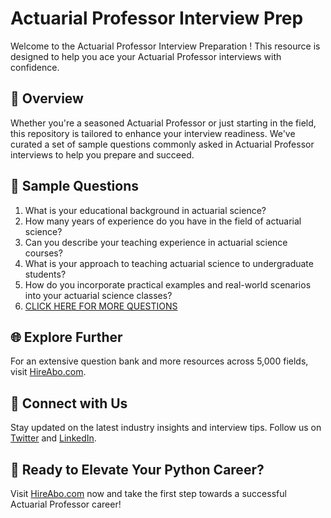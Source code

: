 # Actuarial Professor Interview Prep

Welcome to the Actuarial Professor Interview Preparation ! This resource is designed to help you ace your Actuarial Professor interviews with confidence.

## 🚀 Overview

Whether you're a seasoned Actuarial Professor or just starting in the field, this repository is tailored to enhance your interview readiness. We've curated a set of sample questions commonly asked in Actuarial Professor interviews to help you prepare and succeed.

## 📝 Sample Questions

1. What is your educational background in actuarial science?
2. How many years of experience do you have in the field of actuarial science?
3. Can you describe your teaching experience in actuarial science courses?
4. What is your approach to teaching actuarial science to undergraduate students?
5. How do you incorporate practical examples and real-world scenarios into your actuarial science classes?
6. [CLICK HERE FOR MORE QUESTIONS](https://hireabo.com/job/19_2_26/Actuarial%20Professor)

## 🌐 Explore Further

For an extensive question bank and more resources across 5,000 fields, visit [HireAbo.com](https://www.hireabo.com).

## 📱 Connect with Us

Stay updated on the latest industry insights and interview tips. Follow us on [Twitter](https://twitter.com/hireabo) and [LinkedIn](https://www.linkedin.com/in/hire-abo-3609972a8/).

## 🚀 Ready to Elevate Your Python Career?

Visit [HireAbo.com](https://www.hireabo.com) now and take the first step towards a successful Actuarial Professor career!
